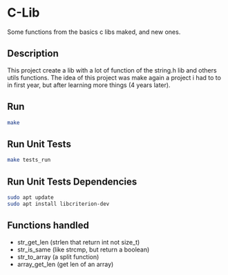 # C-Lib
Some functions from the basics c libs maked, and new ones.

## Description
This project create a lib with a lot of function of the string.h lib and others utils functions.
The idea of this project was make again a project i had to to in first year, but after learning more things (4 years later).

## Run
```bash
make
```

## Run Unit Tests
```bash
make tests_run
```

## Run Unit Tests Dependencies
```bash
sudo apt update
sudo apt install libcriterion-dev
```

## Functions handled
- str_get_len (strlen that return int not size_t)
- str_is_same (like strcmp, but return a boolean)
- str_to_array (a split function)
- array_get_len (get len of an array) 
